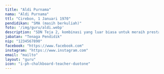 ```yaml
---
title: "Aldi Purnama"
nama: "Aldi Purnama"
ttl: "Cirebon, 1 Januari 1970"
pendidikan: "SMA (masih berkuliah)"
foto: '/img/guru/aldi.webp'
description: "SDN Teja 2, kombinasi yang luar biasa untuk meraih prestasi dan kebahagiaan."
jabatan: "Tenaga Pendidik"
nip: "1234567890"
facebook: "https://www.facebook.com"
instagram: "https://www.instagram.com"
email: "mailto"
layout: "guru"
icon: "i-ph-chalkboard-teacher-duotone"
---
```

